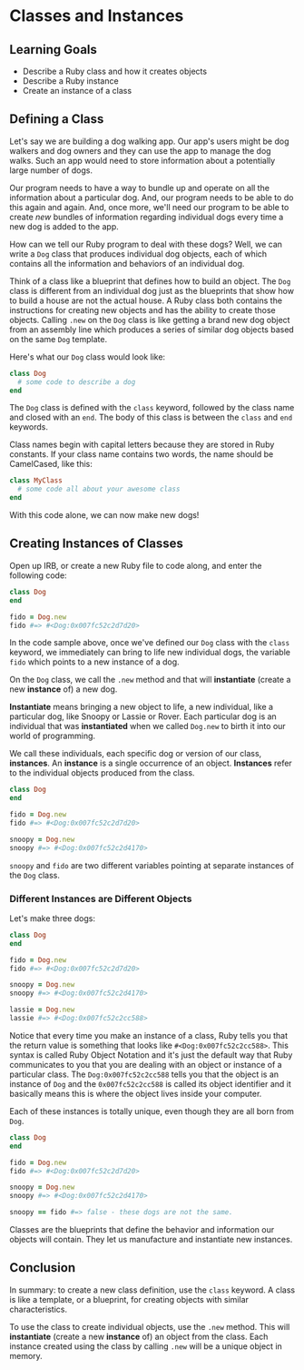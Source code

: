 # Classes and Instances

## Learning Goals

- Describe a Ruby class and how it creates objects
- Describe a Ruby instance
- Create an instance of a class

## Defining a Class

Let's say we are building a dog walking app. Our app's users might be dog
walkers and dog owners and they can use the app to manage the dog walks. Such an
app would need to store information about a potentially large number of dogs.

Our program needs to have a way to bundle up and operate on all the information
about a particular dog. And, our program needs to be able to do this again and
again. And, once more, we'll need our program to be able to create _new_ bundles
of information regarding individual dogs every time a new dog is added to the
app.

How can we tell our Ruby program to deal with these dogs? Well, we can write a
`Dog` class that produces individual dog objects, each of which contains all the
information and behaviors of an individual dog.

Think of a class like a blueprint that defines how to build an object. The
`Dog` class is different from an individual dog just as the blueprints that show
how to build a house are not the actual house. A Ruby class both contains the
instructions for creating new objects and has the ability to create those
objects. Calling `.new` on the `Dog` class is like getting a brand new dog
object from an assembly line which produces a series of similar dog objects
based on the same `Dog` template.

Here's what our `Dog` class would look like:

```ruby
class Dog
  # some code to describe a dog
end
```

The `Dog` class is defined with the `class` keyword, followed by the class name
and closed with an `end`. The body of this class is between the `class` and
`end` keywords.

Class names begin with capital letters because they are stored in Ruby
constants. If your class name contains two words, the name should be CamelCased,
like this:

```ruby
class MyClass
  # some code all about your awesome class
end
```

With this code alone, we can now make new dogs!

## Creating Instances of Classes

Open up IRB, or create a new Ruby file to code along, and enter the following
code:

```ruby
class Dog
end

fido = Dog.new
fido #=> #<Dog:0x007fc52c2d7d20>
```

In the code sample above, once we've defined our `Dog` class with the `class`
keyword, we immediately can bring to life new individual dogs, the variable
`fido` which points to a new instance of a dog.

On the `Dog` class, we call the `.new` method and that will **instantiate**
(create a new **instance** of) a new dog.

**Instantiate** means bringing a new object to life, a new individual, like a
particular dog, like Snoopy or Lassie or Rover. Each particular dog is an
individual that was **instantiated** when we called `Dog.new` to birth it into
our world of programming.

We call these individuals, each specific dog or version of our class,
**instances**. An **instance** is a single occurrence of an object.
**Instances** refer to the individual objects produced from the class.

```ruby
class Dog
end

fido = Dog.new
fido #=> #<Dog:0x007fc52c2d7d20>

snoopy = Dog.new
snoopy #=> #<Dog:0x007fc52c2d4170>
```

`snoopy` and `fido` are two different variables pointing at separate instances
of the `Dog` class.

### Different Instances are Different Objects

Let's make three dogs:

```ruby
class Dog
end

fido = Dog.new
fido #=> #<Dog:0x007fc52c2d7d20>

snoopy = Dog.new
snoopy #=> #<Dog:0x007fc52c2d4170>

lassie = Dog.new
lassie #=> #<Dog:0x007fc52c2cc588>
```

Notice that every time you make an instance of a class, Ruby tells you that the
return value is something that looks like `#<Dog:0x007fc52c2cc588>`. This syntax
is called Ruby Object Notation and it's just the default way that Ruby
communicates to you that you are dealing with an object or instance of a
particular class. The `Dog:0x007fc52c2cc588` tells you that the object is an
instance of `Dog` and the `0x007fc52c2cc588` is called its object identifier and
it basically means this is where the object lives inside your computer.

Each of these instances is totally unique, even though they are all born from
`Dog`.

```ruby
class Dog
end

fido = Dog.new
fido #=> #<Dog:0x007fc52c2d7d20>

snoopy = Dog.new
snoopy #=> #<Dog:0x007fc52c2d4170>

snoopy == fido #=> false - these dogs are not the same.
```

Classes are the blueprints that define the behavior and information our objects
will contain. They let us manufacture and instantiate new instances.

## Conclusion

In summary: to create a new class definition, use the `class` keyword. A class
is like a template, or a blueprint, for creating objects with similar
characteristics.

To use the class to create individual objects, use the `.new` method. This will
**instantiate** (create a new **instance** of) an object from the class. Each
instance created using the class by calling `.new` will be a unique object in
memory.
